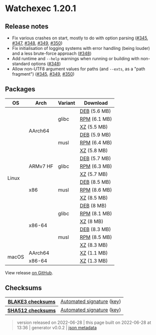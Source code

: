 # Watchexec 1.20.1

## Release notes

<ul dir="auto">
<li>Fix various crashes on start, mostly to do with option parsing (<a class="issue-link js-issue-link" data-error-text="Failed to load title" data-id="1285013416" data-permission-text="Title is private" data-url="https://github.com/watchexec/watchexec/issues/345" data-hovercard-type="issue" data-hovercard-url="/watchexec/watchexec/issues/345/hovercard" href="https://github.com/watchexec/watchexec/issues/345">#345</a>, <a class="issue-link js-issue-link" data-error-text="Failed to load title" data-id="1285732535" data-permission-text="Title is private" data-url="https://github.com/watchexec/watchexec/issues/347" data-hovercard-type="pull_request" data-hovercard-url="/watchexec/watchexec/pull/347/hovercard" href="https://github.com/watchexec/watchexec/pull/347">#347</a>, <a class="issue-link js-issue-link" data-error-text="Failed to load title" data-id="1286622822" data-permission-text="Title is private" data-url="https://github.com/watchexec/watchexec/issues/348" data-hovercard-type="pull_request" data-hovercard-url="/watchexec/watchexec/pull/348/hovercard" href="https://github.com/watchexec/watchexec/pull/348">#348</a>, <a class="issue-link js-issue-link" data-error-text="Failed to load title" data-id="1286627376" data-permission-text="Title is private" data-url="https://github.com/watchexec/watchexec/issues/349" data-hovercard-type="pull_request" data-hovercard-url="/watchexec/watchexec/pull/349/hovercard" href="https://github.com/watchexec/watchexec/pull/349">#349</a>, <a class="issue-link js-issue-link" data-error-text="Failed to load title" data-id="1287248423" data-permission-text="Title is private" data-url="https://github.com/watchexec/watchexec/issues/350" data-hovercard-type="pull_request" data-hovercard-url="/watchexec/watchexec/pull/350/hovercard" href="https://github.com/watchexec/watchexec/pull/350">#350</a>)</li>
<li>Fix initialisation of logging systems with error handling (being louder) and a less brute-force approach (<a class="issue-link js-issue-link" data-error-text="Failed to load title" data-id="1286622822" data-permission-text="Title is private" data-url="https://github.com/watchexec/watchexec/issues/348" data-hovercard-type="pull_request" data-hovercard-url="/watchexec/watchexec/pull/348/hovercard" href="https://github.com/watchexec/watchexec/pull/348">#348</a>)</li>
<li>Add runtime and <code class="notranslate">--help</code> warnings when running or building with non-standard options (<a class="issue-link js-issue-link" data-error-text="Failed to load title" data-id="1286622822" data-permission-text="Title is private" data-url="https://github.com/watchexec/watchexec/issues/348" data-hovercard-type="pull_request" data-hovercard-url="/watchexec/watchexec/pull/348/hovercard" href="https://github.com/watchexec/watchexec/pull/348">#348</a>)</li>
<li>Allow non-UTF8 argument values for paths (and <code class="notranslate">--exts</code>, as a "path fragment") (<a class="issue-link js-issue-link" data-error-text="Failed to load title" data-id="1285013416" data-permission-text="Title is private" data-url="https://github.com/watchexec/watchexec/issues/345" data-hovercard-type="issue" data-hovercard-url="/watchexec/watchexec/issues/345/hovercard" href="https://github.com/watchexec/watchexec/issues/345">#345</a>, <a class="issue-link js-issue-link" data-error-text="Failed to load title" data-id="1286627376" data-permission-text="Title is private" data-url="https://github.com/watchexec/watchexec/issues/349" data-hovercard-type="pull_request" data-hovercard-url="/watchexec/watchexec/pull/349/hovercard" href="https://github.com/watchexec/watchexec/pull/349">#349</a>, <a class="issue-link js-issue-link" data-error-text="Failed to load title" data-id="1287248423" data-permission-text="Title is private" data-url="https://github.com/watchexec/watchexec/issues/350" data-hovercard-type="pull_request" data-hovercard-url="/watchexec/watchexec/pull/350/hovercard" href="https://github.com/watchexec/watchexec/pull/350">#350</a>)</li>
</ul>

## Packages

<table class="downloads">
<thead>
<tr>
<th>OS</th>
<th>Arch</th>
<th>Variant</th>
<th>Download</th>

</tr>
</thead>
<tbody>
<tr>
						<td rowspan="18">Linux</td>
						
<td rowspan="6">AArch64</td>
            
						
<td rowspan="3">glibc</td>
            
<td><a class="download" href="https://github.com/watchexec/watchexec/releases/download/cli-v1.20.1/watchexec-1.20.1-aarch64-unknown-linux-gnu.deb">DEB</a> (5.6 MB)</td>
						
</tr>
					
<tr>
						
						
						
<td><a class="download" href="https://github.com/watchexec/watchexec/releases/download/cli-v1.20.1/watchexec-1.20.1-aarch64-unknown-linux-gnu.rpm">RPM</a> (6.1 MB)</td>
						
</tr>
					
<tr>
						
						
						
<td><a class="download" href="https://github.com/watchexec/watchexec/releases/download/cli-v1.20.1/watchexec-1.20.1-aarch64-unknown-linux-gnu.tar.xz">XZ</a> (5.5 MB)</td>
						
</tr>
					
<tr>
						
						
						
<td rowspan="3">musl</td>
            
<td><a class="download" href="https://github.com/watchexec/watchexec/releases/download/cli-v1.20.1/watchexec-1.20.1-aarch64-unknown-linux-musl.deb">DEB</a> (5.9 MB)</td>
						
</tr>
					
<tr>
						
						
						
<td><a class="download" href="https://github.com/watchexec/watchexec/releases/download/cli-v1.20.1/watchexec-1.20.1-aarch64-unknown-linux-musl.rpm">RPM</a> (6.4 MB)</td>
						
</tr>
					
<tr>
						
						
						
<td><a class="download" href="https://github.com/watchexec/watchexec/releases/download/cli-v1.20.1/watchexec-1.20.1-aarch64-unknown-linux-musl.tar.xz">XZ</a> (5.8 MB)</td>
						
</tr>
					
<tr>
						
						
<td rowspan="3">ARMv7 HF</td>
            
						
<td rowspan="3">glibc</td>
            
<td><a class="download" href="https://github.com/watchexec/watchexec/releases/download/cli-v1.20.1/watchexec-1.20.1-armv7-unknown-linux-gnueabihf.deb">DEB</a> (5.7 MB)</td>
						
</tr>
					
<tr>
						
						
						
<td><a class="download" href="https://github.com/watchexec/watchexec/releases/download/cli-v1.20.1/watchexec-1.20.1-armv7-unknown-linux-gnueabihf.rpm">RPM</a> (6.3 MB)</td>
						
</tr>
					
<tr>
						
						
						
<td><a class="download" href="https://github.com/watchexec/watchexec/releases/download/cli-v1.20.1/watchexec-1.20.1-armv7-unknown-linux-gnueabihf.tar.xz">XZ</a> (5.7 MB)</td>
						
</tr>
					
<tr>
						
						
<td rowspan="3">x86</td>
            
						
<td rowspan="3">musl</td>
            
<td><a class="download" href="https://github.com/watchexec/watchexec/releases/download/cli-v1.20.1/watchexec-1.20.1-i686-unknown-linux-musl.deb">DEB</a> (8.5 MB)</td>
						
</tr>
					
<tr>
						
						
						
<td><a class="download" href="https://github.com/watchexec/watchexec/releases/download/cli-v1.20.1/watchexec-1.20.1-i686-unknown-linux-musl.rpm">RPM</a> (8.6 MB)</td>
						
</tr>
					
<tr>
						
						
						
<td><a class="download" href="https://github.com/watchexec/watchexec/releases/download/cli-v1.20.1/watchexec-1.20.1-i686-unknown-linux-musl.tar.xz">XZ</a> (8.5 MB)</td>
						
</tr>
					
<tr>
						
						
<td rowspan="6">x86-64</td>
            
						
<td rowspan="3">glibc</td>
            
<td><a class="download" href="https://github.com/watchexec/watchexec/releases/download/cli-v1.20.1/watchexec-1.20.1-x86_64-unknown-linux-gnu.deb">DEB</a> (8 MB)</td>
						
</tr>
					
<tr>
						
						
						
<td><a class="download" href="https://github.com/watchexec/watchexec/releases/download/cli-v1.20.1/watchexec-1.20.1-x86_64-unknown-linux-gnu.rpm">RPM</a> (8.1 MB)</td>
						
</tr>
					
<tr>
						
						
						
<td><a class="download" href="https://github.com/watchexec/watchexec/releases/download/cli-v1.20.1/watchexec-1.20.1-x86_64-unknown-linux-gnu.tar.xz">XZ</a> (8 MB)</td>
						
</tr>
					
<tr>
						
						
						
<td rowspan="3">musl</td>
            
<td><a class="download" href="https://github.com/watchexec/watchexec/releases/download/cli-v1.20.1/watchexec-1.20.1-x86_64-unknown-linux-musl.deb">DEB</a> (8.3 MB)</td>
						
</tr>
					
<tr>
						
						
						
<td><a class="download" href="https://github.com/watchexec/watchexec/releases/download/cli-v1.20.1/watchexec-1.20.1-x86_64-unknown-linux-musl.rpm">RPM</a> (8.5 MB)</td>
						
</tr>
					
<tr>
						
						
						
<td><a class="download" href="https://github.com/watchexec/watchexec/releases/download/cli-v1.20.1/watchexec-1.20.1-x86_64-unknown-linux-musl.tar.xz">XZ</a> (8.3 MB)</td>
						
</tr>
					
<tr>
						<td rowspan="2">macOS</td>
						
<td rowspan="1">AArch64</td>
            
						
<td rowspan="1"></td>
            
<td><a class="download" href="https://github.com/watchexec/watchexec/releases/download/cli-v1.20.1/watchexec-1.20.1-aarch64-apple-darwin.tar.xz">XZ</a> (1.1 MB)</td>
						
</tr>
					
<tr>
						
						
<td rowspan="1">x86-64</td>
            
						
<td rowspan="1"></td>
            
<td><a class="download" href="https://github.com/watchexec/watchexec/releases/download/cli-v1.20.1/watchexec-1.20.1-x86_64-apple-darwin.tar.xz">XZ</a> (1.3 MB)</td>
						
</tr>
					</tbody>
</table>


View release [on GitHub](https://github.com/watchexec/watchexec/releases/cli-v1.20.1).

## Checksums

<table class="signatures">
	
<tr>
<th><a href="https://github.com/watchexec/watchexec/releases/download/cli-v1.20.1/B3SUMS">BLAKE3 checksums</a></th>
		
<td>
<a href="https://github.com/watchexec/watchexec/releases/download/cli-v1.20.1/B3SUMS.auto.minisig">Automated signature</a>
(<a href="https://raw.githubusercontent.com/watchexec/watchexec/cli-v1.20.1/.github/workflows/release.pub">key</a>)
</td>
		
</tr>
	
<tr>
<th><a href="https://github.com/watchexec/watchexec/releases/download/cli-v1.20.1/SHA512SUMS">SHA512 checksums</a></th>
		
<td>
<a href="https://github.com/watchexec/watchexec/releases/download/cli-v1.20.1/SHA512SUMS.auto.minisig">Automated signature</a>
(<a href="https://raw.githubusercontent.com/watchexec/watchexec/cli-v1.20.1/.github/workflows/release.pub">key</a>)
</td>
		
</tr>
	
</table>




>	 version released on 2022-06-28
>	|
>	this page built on 2022-06-28 at 13:36
>	| generator v0.0.2
>	| [json metadata](meta.json)

